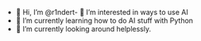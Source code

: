 - 👋 Hi, I’m @r1ndert- 👀 I’m interested in ways to use AI
- 🌱 I’m currently learning how to do AI stuff with Python
- 💞️ I’m currently looking around helplessly.

